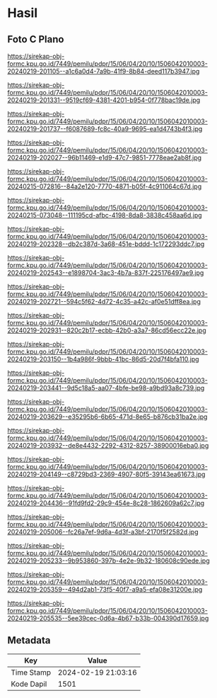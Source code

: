 # Hasil

## Foto C Plano

https://sirekap-obj-formc.kpu.go.id/7449/pemilu/pdpr/15/06/04/20/10/1506042010003-20240219-201105--a1c6a0d4-7a9b-41f9-8b84-deed117b3947.jpg

https://sirekap-obj-formc.kpu.go.id/7449/pemilu/pdpr/15/06/04/20/10/1506042010003-20240219-201331--9519cf69-4381-4201-b954-0f778bac19de.jpg

https://sirekap-obj-formc.kpu.go.id/7449/pemilu/pdpr/15/06/04/20/10/1506042010003-20240219-201737--f6087689-fc8c-40a9-9695-ea1d4743b4f3.jpg

https://sirekap-obj-formc.kpu.go.id/7449/pemilu/pdpr/15/06/04/20/10/1506042010003-20240219-202027--96b11469-e1d9-47c7-9851-7778eae2ab8f.jpg

https://sirekap-obj-formc.kpu.go.id/7449/pemilu/pdpr/15/06/04/20/10/1506042010003-20240215-072816--84a2e120-7770-4871-b05f-4c911064c67d.jpg

https://sirekap-obj-formc.kpu.go.id/7449/pemilu/pdpr/15/06/04/20/10/1506042010003-20240215-073048--111195cd-afbc-4198-8da8-3838c458aa6d.jpg

https://sirekap-obj-formc.kpu.go.id/7449/pemilu/pdpr/15/06/04/20/10/1506042010003-20240219-202328--db2c387d-3a68-451e-bddd-1c172293ddc7.jpg

https://sirekap-obj-formc.kpu.go.id/7449/pemilu/pdpr/15/06/04/20/10/1506042010003-20240219-202543--e1898704-3ac3-4b7a-837f-225176497ae9.jpg

https://sirekap-obj-formc.kpu.go.id/7449/pemilu/pdpr/15/06/04/20/10/1506042010003-20240219-202721--594c5f62-4d72-4c35-a42c-af0e51dff8ea.jpg

https://sirekap-obj-formc.kpu.go.id/7449/pemilu/pdpr/15/06/04/20/10/1506042010003-20240219-202931--820c2b17-ecbb-42b0-a3a7-86cd56ecc22e.jpg

https://sirekap-obj-formc.kpu.go.id/7449/pemilu/pdpr/15/06/04/20/10/1506042010003-20240219-203150--1b4a986f-9bbb-41bc-86d5-20d7f4bfa110.jpg

https://sirekap-obj-formc.kpu.go.id/7449/pemilu/pdpr/15/06/04/20/10/1506042010003-20240219-203441--9d5c18a5-aa07-4bfe-be98-a9bd93a8c739.jpg

https://sirekap-obj-formc.kpu.go.id/7449/pemilu/pdpr/15/06/04/20/10/1506042010003-20240219-203629--e35295b6-6b65-471d-8e65-b876cb31ba2e.jpg

https://sirekap-obj-formc.kpu.go.id/7449/pemilu/pdpr/15/06/04/20/10/1506042010003-20240219-203932--de8e4432-2292-4312-8257-38900016eba0.jpg

https://sirekap-obj-formc.kpu.go.id/7449/pemilu/pdpr/15/06/04/20/10/1506042010003-20240219-204149--c8729bd3-2369-4907-80f5-39143ea61673.jpg

https://sirekap-obj-formc.kpu.go.id/7449/pemilu/pdpr/15/06/04/20/10/1506042010003-20240219-204436--91fd9fd2-29c9-454e-8c28-1862609a62c7.jpg

https://sirekap-obj-formc.kpu.go.id/7449/pemilu/pdpr/15/06/04/20/10/1506042010003-20240219-205006--fc26a7ef-9d6a-4d3f-a3bf-2170f5f2582d.jpg

https://sirekap-obj-formc.kpu.go.id/7449/pemilu/pdpr/15/06/04/20/10/1506042010003-20240219-205233--9b953860-397b-4e2e-9b32-180608c90ede.jpg

https://sirekap-obj-formc.kpu.go.id/7449/pemilu/pdpr/15/06/04/20/10/1506042010003-20240219-205359--494d2ab1-73f5-40f7-a9a5-efa08e31200e.jpg

https://sirekap-obj-formc.kpu.go.id/7449/pemilu/pdpr/15/06/04/20/10/1506042010003-20240219-205535--5ee39cec-0d6a-4b67-b33b-004390d17659.jpg


## Metadata

| Key        | Value               |
| ---------- | ------------------- |
| Time Stamp | 2024-02-19 21:03:16 |
| Kode Dapil | 1501                |



